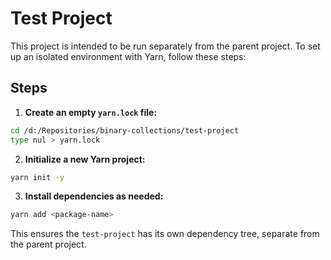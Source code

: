 # Test Project

This project is intended to be run separately from the parent project. To set up an isolated environment with Yarn, follow these steps:

## Steps

1. **Create an empty `yarn.lock` file:**

  ```sh
  cd /d:/Repositories/binary-collections/test-project
  type nul > yarn.lock
  ```

2. **Initialize a new Yarn project:**

  ```sh
  yarn init -y
  ```

3. **Install dependencies as needed:**

  ```sh
  yarn add <package-name>
  ```

This ensures the `test-project` has its own dependency tree, separate from the parent project.